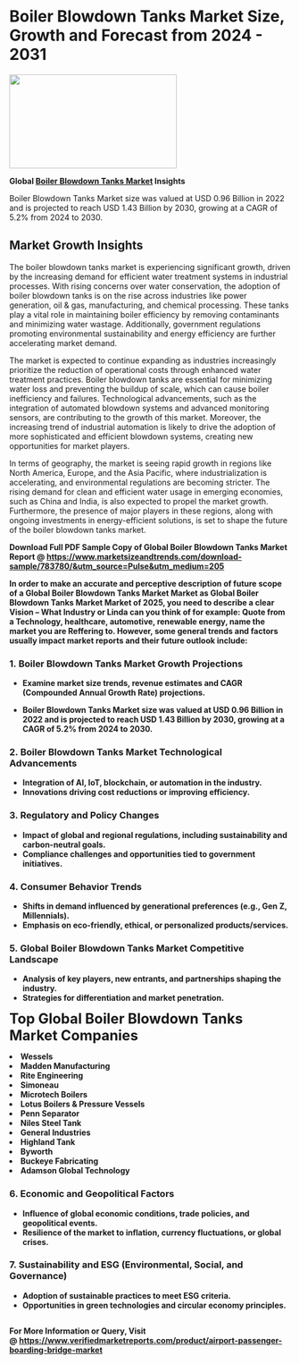 <H1>Boiler Blowdown Tanks Market Size, Growth and Forecast from 2024 - 2031</H1><img class="aligncenter size-medium wp-image-584254" src="https://thirdeyenews.in/wp-content/uploads/2024/09/Global-Market-Research-300x168.jpeg" alt="" width="300" height="168" /><p><strong>Global&nbsp;<a href="https://www.marketsizeandtrends.com/download-sample/783780/&amp;utm_source=Pulse&amp;utm_medium=205">Boiler Blowdown Tanks Market</a> Insights</strong></p><p>Boiler Blowdown Tanks Market size was valued at USD 0.96 Billion in 2022 and is projected to reach USD 1.43 Billion by 2030, growing at a CAGR of 5.2% from 2024 to 2030.</p><p><h2>Market Growth Insights</h2> <p>The boiler blowdown tanks market is experiencing significant growth, driven by the increasing demand for efficient water treatment systems in industrial processes. With rising concerns over water conservation, the adoption of boiler blowdown tanks is on the rise across industries like power generation, oil & gas, manufacturing, and chemical processing. These tanks play a vital role in maintaining boiler efficiency by removing contaminants and minimizing water wastage. Additionally, government regulations promoting environmental sustainability and energy efficiency are further accelerating market demand.</p> <p><strong></strong></p> <p>The market is expected to continue expanding as industries increasingly prioritize the reduction of operational costs through enhanced water treatment practices. Boiler blowdown tanks are essential for minimizing water loss and preventing the buildup of scale, which can cause boiler inefficiency and failures. Technological advancements, such as the integration of automated blowdown systems and advanced monitoring sensors, are contributing to the growth of this market. Moreover, the increasing trend of industrial automation is likely to drive the adoption of more sophisticated and efficient blowdown systems, creating new opportunities for market players.</p> <p>In terms of geography, the market is seeing rapid growth in regions like North America, Europe, and the Asia Pacific, where industrialization is accelerating, and environmental regulations are becoming stricter. The rising demand for clean and efficient water usage in emerging economies, such as China and India, is also expected to propel the market growth. Furthermore, the presence of major players in these regions, along with ongoing investments in energy-efficient solutions, is set to shape the future of the boiler blowdown tanks market.</p> <p><strong></p><p><span class=""><strong>Download Full PDF Sample Copy of Global Boiler Blowdown Tanks Market Report</strong> @ <a href="https://www.marketsizeandtrends.com/download-sample/783780/&amp;utm_source=Pulse&amp;utm_medium=205" target="_blank">https://www.marketsizeandtrends.com/download-sample/783780/&amp;utm_source=Pulse&amp;utm_medium=205</a></span></p><p>In order to make an accurate and perceptive description of future scope of a Global&nbsp;Boiler Blowdown Tanks Market Market as Global&nbsp;Boiler Blowdown Tanks Market Market of 2025, you need to describe a clear Vision &ndash; What Industry or Linda can you think of for example: Quote from a Technology, healthcare, automotive, renewable energy, name the market you are Reffering to. However, some general trends and factors usually impact market reports and their future outlook include:</p><h3>1.&nbsp;<strong>Boiler Blowdown Tanks Market Growth Projections</strong></h3><ul><li>Examine market size trends, revenue estimates and CAGR (Compounded Annual Growth Rate) projections.</li><li><p>Boiler Blowdown Tanks Market size was valued at USD 0.96 Billion in 2022 and is projected to reach USD 1.43 Billion by 2030, growing at a CAGR of 5.2% from 2024 to 2030.</p></li></ul><h3>2.&nbsp;<strong>Boiler Blowdown Tanks Market Technological Advancements</strong></h3><ul><li>Integration of AI, IoT, blockchain, or automation in the industry.</li><li>Innovations driving cost reductions or improving efficiency.</li></ul><h3>3.&nbsp;<strong>Regulatory and Policy Changes</strong></h3><ul><li>Impact of global and regional regulations, including sustainability and carbon-neutral goals.</li><li>Compliance challenges and opportunities tied to government initiatives.</li></ul><h3>4.&nbsp;<strong>Consumer Behavior Trends</strong></h3><ul><li>Shifts in demand influenced by generational preferences (e.g., Gen Z, Millennials).</li><li>Emphasis on eco-friendly, ethical, or personalized products/services.</li></ul><h3>5.&nbsp;<strong>Global Boiler Blowdown Tanks Market Competitive Landscape</strong></h3><ul><li>Analysis of key players, new entrants, and partnerships shaping the industry.</li><li>Strategies for differentiation and market penetration.</li></ul><p data-pm-slice="1 1 []"><span style="color: inherit; font-family: inherit; font-size: 25px;">Top Global Boiler Blowdown Tanks Market Companies</span></p><div class="" data-test-id=""><p><li>Wessels</li><li> Madden Manufacturing</li><li> Rite Engineering</li><li> Simoneau</li><li> Microtech Boilers</li><li> Lotus Boilers & Pressure Vessels</li><li> Penn Separator</li><li> Niles Steel Tank</li><li> General Industries</li><li> Highland Tank</li><li> Byworth</li><li> Buckeye Fabricating</li><li> Adamson Global Technology</li></p></div><h3>6.&nbsp;<strong>Economic and Geopolitical Factors</strong></h3><ul><li>Influence of global economic conditions, trade policies, and geopolitical events.</li><li>Resilience of the market to inflation, currency fluctuations, or global crises.</li></ul><h3>7.&nbsp;<strong>Sustainability and ESG (Environmental, Social, and Governance)</strong></h3><ul><li>Adoption of sustainable practices to meet ESG criteria.</li><li>Opportunities in green technologies and circular economy principles.</li></ul><h2><strong style="font-size: 14px;">For More Information or Query, Visit @&nbsp;</strong><a style="background-color: #ffffff; font-size: 14px;" href="https://www.marketsizeandtrends.com/report/boiler-blowdown-tanks-market/" target="_blank">https://www.verifiedmarketreports.com/product/airport-passenger-boarding-bridge-market</a></h2>
